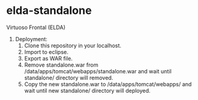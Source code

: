 # elda-standalone
Virtuoso Frontal (ELDA)

1. Deployment:
    1. Clone this repository in your localhost.
    2. Import to eclipse.
    3. Export as WAR file.
    4. Remove standalone.war from /data/apps/tomcat/webapps/standalone.war and wait until standalone/ directory will removed.
    5. Copy the new standalone.war to /data/apps/tomcat/webapps/ and wait until new standalone/ directory will deployed.